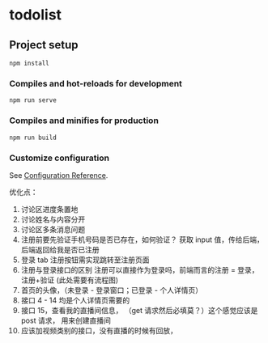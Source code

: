 # todolist

## Project setup

```
npm install
```

### Compiles and hot-reloads for development

```
npm run serve
```

### Compiles and minifies for production

```
npm run build
```

### Customize configuration

See [Configuration Reference](https://cli.vuejs.org/config/).

优化点：

1. 讨论区进度条置地
2. 讨论姓名与内容分开
3. 讨论区多条消息问题
4. 注册前要先验证手机号码是否已存在，如何验证？
   获取 input 值，传给后端，后端返回给我是否已注册
5. 登录 tab 注册按钮需实现跳转至注册页面
6. 注册与登录接口的区别
   注册可以直接作为登录吗，前端而言的注册 = 登录，注册+验证
   (此处需要有流程图)
7. 首页的头像，（未登录 - 登录窗口；已登录 - 个人详情页）
8. 接口 4 - 14 均是个人详情页需要的
9. 接口 15，查看我的直播间信息，
   （get 请求然后必填莫？）这个感觉应该是 post 请求， 用来创建直播间
10. 应该加视频类别的接口，没有直播的时候有回放，
